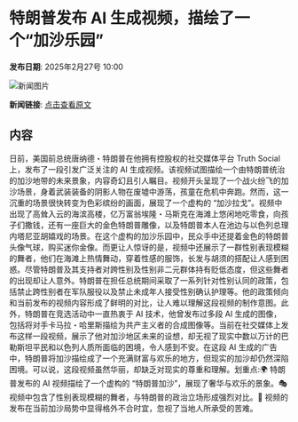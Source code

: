 # 特朗普发布 AI 生成视频，描绘了一个“加沙乐园”

**发布日期**: 2025年2月27号 10:00

![新闻图片](https://upload.chinaz.com/2025/0227/6387624723111543701985205.png)

**新闻链接**: [点击查看原文](https://www.aibase.com/zh/news/15770)

## 内容

日前，美国前总统唐纳德・特朗普在他拥有控股权的社交媒体平台 Truth Social 上，发布了一段引发广泛关注的 AI 生成视频。该视频试图描绘一个由特朗普统治的加沙地带的未来景象，内容奇幻且引人瞩目。视频开头呈现了一个战火纷飞的加沙场景，身着武装装备的阴影人物在废墟中游荡，孩童在危机中奔跑。然而，这一沉重的场景很快转变为色彩缤纷的画面，展现了一个虚构的 “加沙拉戈”。视频中出现了高耸入云的海滨高楼，亿万富翁埃隆・马斯克在海滩上悠闲地吃零食，向孩子们撒钱，还有一座巨大的金色特朗普雕像，以及特朗普本人在池边与以色列总理内塔尼亚胡嬉戏的场景。在这个虚构的加沙乐园中，民众手中还提着金色的特朗普头像气球，购买迷你金像。而更让人惊讶的是，视频中还展示了一群性别表现模糊的舞者，他们在海滩上热情舞动，穿着性感的服饰，长发与胡须的搭配让人感到困惑。尽管特朗普及其支持者对跨性别及性别非二元群体持有贬低态度，但这些舞者的出现却让人意外。特朗普在担任总统期间采取了一系列针对性别认同的政策，包括禁止跨性别者在军队服役以及禁止未成年人接受性别确认护理等。他的政策倾向和当前发布的视频内容形成了鲜明的对比，让人难以理解这段视频的制作意图。此外，特朗普在竞选活动中一直热衷于 AI 技术，他曾发布过多段 AI 生成的图像，包括将对手卡马拉・哈里斯描绘为共产主义者的合成图像等。当前在社交媒体上发布这样一段视频，展示了他对加沙地区未来的设想，却无视了现实中数以万计的巴勒斯坦平民和以色列人质所面临的困境，令人感到不安。在这段 AI 生成的广告中，特朗普将加沙描绘成了一个充满财富与欢乐的地方，但现实的加沙却仍然深陷困境。可以说，这段视频虽然华丽，却缺乏对现实的尊重和理解。划重点:🌍 特朗普发布的 AI 视频描绘了一个虚构的 “特朗普加沙”，展现了奢华与欢乐的景象。🎭 视频中包含了性别表现模糊的舞者，与特朗普的政治立场形成强烈对比。🚨 视频的发布在当前加沙局势中显得格外不合时宜，忽视了当地人所承受的苦难。
